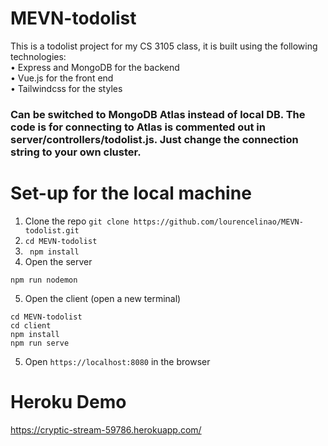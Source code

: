 # MEVN-todolist
This is a todolist project for my CS 3105 class, it is built using the following technologies: <br>
• Express and MongoDB for the backend <br>
• Vue.js for the front end <br>
• Tailwindcss for the styles <br>
### Can be switched to MongoDB Atlas instead of local DB. The code is for connecting to Atlas is commented out in server/controllers/todolist.js. Just change the connection string to your own cluster.
# Set-up for the local machine<br>
1. Clone the repo `git clone https://github.com/lourencelinao/MEVN-todolist.git` <br>
2. `cd MEVN-todolist` <br>
3. ` npm install` <br>
4. Open the server
```
npm run nodemon
```
5. Open the client (open a new terminal)
```
cd MEVN-todolist
cd client
npm install
npm run serve
```
5. Open `https://localhost:8080` in the browser
# Heroku Demo
https://cryptic-stream-59786.herokuapp.com/
